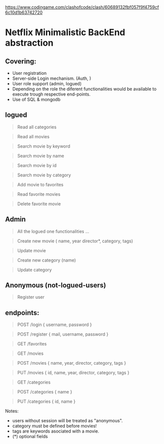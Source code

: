 https://www.codingame.com/clashofcode/clash/60689132fbf057f9f4759cf6c10d1b63742720

# Netflix Minimalistic BackEnd abstraction

## Covering:
- User registration 
- Server-side Login mechanism.
  (Auth, )
- User role support (admin, logued)
- Depending on the role the diferent functionalities would be available to execute trough respective end-points.
- Use of SQL & mongodb

## logued
  > Read all categories

  > Read all movies

  > Search movie by keyword

  > Search movie by name 

  > Search movie by id

  > Search movie by category

  > Add movie to favorites

  > Read favorite movies

  > Delete favorite movie

## Admin
  > All the logued one functionalities ...

  > Create new movie ( name, year director*, category, tags)
  
  > Update movie

  > Create new category (name)

  > Update category
## Anonymous (not-logued-users)
  > Register user

## endpoints:
  > POST /login
    {
      username,
      password
    }

  > POST /register
    {
      mail,
      username,
      password
    }

  > GET /favorites

  > GET /movies

  > POST /movies
    {
      name,
      year,
      director,
      category,
      tags
    }

  > PUT /movies
    {
      id,
      name,
      year,
      director,
      category,
      tags
    }
  
  > GET /categories

  > POST /categories
    {
      name
    }
  
  > PUT /categories
    {
      id,
      name
    }

Notes: 
  * users without session will be treated as "anonymous". 
  * category must be defined before movies! 
  * tags are keywords asociated with a movie.
  * (*) optional fields